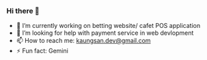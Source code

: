 ### Hi there 👋

- 🔭 I’m currently working on betting website/ cafet POS application
- 🤔 I’m looking for help with payment service in web devlopment
- 📫 How to reach me: kaungsan.dev@gmail.com 
- ⚡ Fun fact: Gemini

